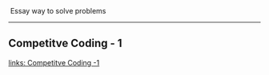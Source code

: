 <img src="https://www.codetantra.com/img/logo-black-text-600x93.jpg" alt="">
Essay way to solve problems

<hr>

<h2>Competitve Coding - 1</h2>
<a href="https://github.com/Muditsingal044/Codetantra/tree/main/Competitive%20Coding%20-%201">links:   Competitve Coding -1 </a>
